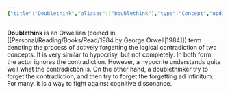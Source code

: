 ```yaml
---
{"title":"Doublethink","aliases":["Doublethink"],"type":"Concept","updated":"2023-03-25T22:37:57+06:00","dg-publish":true,"dg-note-icon":2,"tags":["concept","concept/psychology","concept/orwellian"],"created":"2023-01-19T16:02:55+06:00","dg-path":"Entities/Concepts/Doublethink.md","permalink":"/entities/concepts/doublethink/","dgPassFrontmatter":true,"noteIcon":2}
---
```


**Doublethink** is an Orwellian (coined in [[Personal/Reading/Books/Read/1984 by George Orwell\|1984]]) term denoting the process of actively forgetting the logical contradiction of two concepts. It is very similar to hypocrisy, but not completely. In both form, the actor ignores the contradiction. However, a hypocrite understands quite well what the contradiction is. On the other hand, a doublethinker try to forget the contradiction, and then try to forget the forgetting ad infinitum. For many, it is a way to fight against cognitive dissonance. 